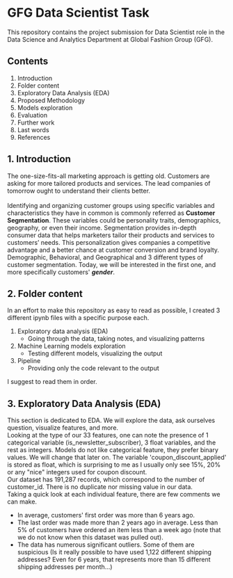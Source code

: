 # GFG Data Scientist Task
This repository contains the project submission for Data Scientist role in the Data Science and Analytics Department at Global Fashion Group (GFG).

## Contents
  1. Introduction
  2. Folder content
  3. Exploratory Data Analysis (EDA)
  4. Proposed Methodology
  4. Models exploration
  5. Evaluation
  6. Further work
  7. Last words
  8. References


## 1. Introduction
The one-size-fits-all marketing approach is getting old. Customers are asking for more tailored products and services. The lead companies of tomorrow ought to understand their clients better. <br/><br/>
Identifying and organizing customer groups using specific variables and characteristics they have in common is commonly referred as **Customer Segmentation**. These variables could be personality traits, demographics, geography, or even their income. Segmentation provides in-depth consumer data that helps marketers tailor their products and services to customers’ needs. This personalization gives companies a competitive advantage and a better chance at customer conversion and brand loyalty. <br/>
Demographic, Behavioral, and Geographical and 3 different types of customer segmentation. Today, we will be interested in the first one, and more specifically customers' ***gender***.

## 2. Folder content
In an effort to make this repository as easy to read as possible, I created 3 different ipynb files with a specific purpose each. <br/>
1. Exploratory data analysis (EDA)
    - Going through the data, taking notes, and visualizing patterns
2. Machine Learning models exploration
    - Testing different models, visualizing the output
3. Pipeline
    - Providing only the code relevant to the output

I suggest to read them in order.

## 3. Exploratory Data Analysis (EDA)
This section is dedicated to EDA. We will explore the data, ask ourselves question, visualize features, and more. <br/>
Looking at the type of our 33 features, one can note the presence of 1 categorical variable (is_newsletter_subscriber), 3 float variables, and the rest as integers.
Models do not like categorical feature, they prefer binary values. We will change that later on. The variable 'coupon_discount_applied' is stored as float, which is surprising to me as I usually only see 15%, 20% or any "nice" integers used for coupon discount. <br/>
Our dataset has 191,287 records, which correspond to the number of customer_id. There is no duplicate nor missing value in our data. <br/>
Taking a quick look at each individual feature, there are few comments we can make.
  - In average, customers' first order was more than 6 years ago.
  - The last order was made more than 2 years ago in average. Less than 5% of customers have ordered an item less than a week ago (note that we do not know when this dataset was pulled out).
  - The data has numerous significant outliers. Some of them are suspicious (Is it really possible to have used 1,122 different shipping addresses? Even for 6 years, that represents more than 15 different shipping addresses per month...)


